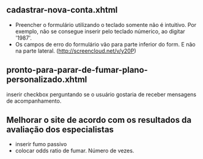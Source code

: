 cadastrar-nova-conta.xhtml
---------------------------

* Preencher o formulário utilizando o teclado somente não é intuitivo. Por exemplo, não se consegue inserir pelo teclado númerico, ao digitar '1987'.
* Os campos de erro do formulário vão para parte inferior do form. E não na parte lateral. (http://screencloud.net/v/y20P)


pronto-para-parar-de-fumar-plano-personalizado.xhtml
----------------------------------------------------
inserir checkbox perguntando se o usuário gostaria de receber mensagens de acompanhamento.


Melhorar o site de acordo com os resultados da avaliação dos especialistas
---------------------------------------------------------------------------
* inserir fumo passivo
* colocar odds ratio de fumar. Número de vezes.
